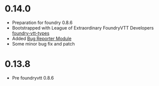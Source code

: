 # 0.14.0

- Preparation for foundry 0.8.6
- Bootstrapped with League of Extraordinary FoundryVTT Developers  [foundry-vtt-types](https://github.com/League-of-Foundry-Developers/foundry-vtt-types)
- Added [Bug Reporter Module](https://foundryvtt.com/packages/bug-reporter/)
- Some minor bug fix and patch

# 0.13.8

- Pre foundryvtt 0.8.6
